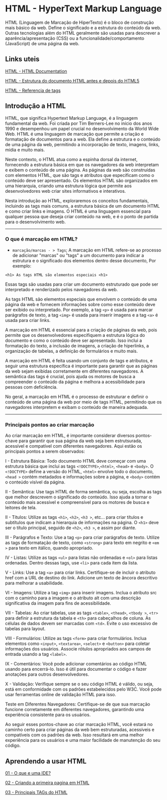 # HTML - HyperText Markup Language

HTML (Linguagem de Marcação de HiperTexto) é o bloco de construção mais básico da web. Define o significado e a estrutura do conteúdo da web. Outras tecnologias além do HTML geralmente são usadas para descrever a aparência/apresentação (CSS) ou a funcionalidade/comportamento (JavaScript) de uma página da web.

## Links uteis

[HTML - HTML Documentation](https://developer.mozilla.org/pt-BR/docs/Web/HTML)

[HTML - Estrutura do documento HTML antes e depois do HTML5](https://html.com/document/#ixzz8I2py3eJ8)

[HTML - Referencia de tags](https://www.w3schools.com/tags/default.asp)

## Introdução a HTML

HTML, que significa Hypertext Markup Language, é a linguagem fundamental da web. Foi criada por Tim Berners-Lee no início dos anos 1990 e desempenhou um papel crucial no desenvolvimento da World Wide Web. HTML é uma linguagem de marcação que permite a criação e formatação de documentos para a web. Ela define a estrutura e o conteúdo de uma página da web, permitindo a incorporação de texto, imagens, links, mídia e muito mais.

Neste contexto, o HTML atua como a espinha dorsal da internet, fornecendo a estrutura básica em que os navegadores da web interpretam e exibem o conteúdo de uma página. As páginas da web são construídas com elementos HTML, que são tags e atributos que especificam como o conteúdo deve ser apresentado. Os elementos HTML são organizados em uma hierarquia, criando uma estrutura lógica que permite aos desenvolvedores web criar sites informativos e interativos.

Nesta introdução ao HTML, exploraremos os conceitos fundamentais, incluindo as tags mais comuns, a estrutura básica de um documento HTML e como criar links e imagens. O HTML é uma linguagem essencial para qualquer pessoa que deseja criar conteúdo na web, e é o ponto de partida para o desenvolvimento web.

---

### O que é marcação em HTML?

- `marcação/marcas - > Tags`; A marcação em HTML refere-se ao processo de adicionar "marcas" ou "tags" a um documento para indicar a estrutura e o significado dos elementos dentro desse documento, Por exemplo:

 ```
<h1> As tags HTML são elementos especiais <h1>

```

Essas tags são usadas para criar um documento estruturado que pode ser interpretado e renderizado pelos navegadores da web.

As tags HTML são elementos especiais que envolvem o conteúdo de uma página da web e fornecem informações sobre como esse conteúdo deve ser exibido ou interpretado. Por exemplo, a tag `<p>` é usada para marcar parágrafos de texto, a tag `<img>` é usada para inserir imagens e a tag `<a>` é usada para criar links.

A marcação em HTML é essencial para a criação de páginas da web, pois permite que os desenvolvedores especifiquem a estrutura lógica do documento e como o conteúdo deve ser apresentado. Isso inclui a formatação do texto, a inclusão de imagens, a criação de hiperlinks, a organização de tabelas, a definição de formulários e muito mais.

A marcação em HTML é feita usando um conjunto de tags e atributos, e seguir uma estrutura específica é importante para garantir que as páginas da web sejam exibidas corretamente em diferentes navegadores. A semântica das tags é crucial, pois ajuda os motores de busca a compreender o conteúdo da página e melhora a acessibilidade para pessoas com deficiência.

No geral, a marcação em HTML é o processo de estruturar e definir o conteúdo de uma página da web por meio de tags HTML, permitindo que os navegadores interpretem e exibam o conteúdo de maneira adequada.

---

### Principais pontos ao criar marcação

Ao criar marcação em HTML, é importante considerar diversos pontos-chave para garantir que sua página da web seja bem estrutsurada, acessível e compatível com diferentes navegadores. Aqui estão os principais pontos a serem observados:

I - Estrutura Básica: Todo documento HTML deve começar com uma estrutura básica que inclui as tags `<!DOCTYPE>`,`<html>`, `<head>` e `<body>`. O `<!DOCTYPE>` define a versão do HTML, `<html>` envolve todo o documento, `<head >` contém metadados e informações sobre a página, e `<body>` contém o conteúdo visível da página.

II - Semântica: Use tags HTML de forma semântica, ou seja, escolha as tags que melhor descrevem o significado do conteúdo. Isso ajuda a tornar o conteúdo mais acessível e compreensível para os motores de busca e leitores de tela.

II - Títulos: Utilize as tags `<h1>`, `<h2>`, `<h3 >`, etc... para criar títulos e subtítulos que indicam a hierarquia de informações na página. O `<h1>` deve ser o título principal, seguido de `<h2>`, `<h3 >`, e assim por diante.

III - Parágrafos e Texto: Use a tag `<p>` para criar parágrafos de texto. Utilize as tags de formatação de texto, como `<strong>` para texto em negrito e `<em >` para texto em itálico, quando apropriado.

IV - Listas: Utilize as tags `<ul>` para listas não ordenadas e `<ol>` para listas ordenadas. Dentro dessas tags, use `<li>` para cada item da lista.

V - Links: Use a tag `<a>` para criar links. Certifique-se de incluir o atributo href com a URL de destino do link. Adicione um texto de âncora descritivo para melhorar a usabilidade.

VI - Imagens: Utilize a tag `<img>` para inserir imagens. Inclua o atributo src com o caminho para a imagem e o atributo alt com uma descrição significativa da imagem para fins de acessibilidade.

VII - Tabelas: Ao criar tabelas, use as tags `<table>`, `<thead>`, `<tbody >`, `<tr>` para definir a estrutura da tabela e `<th>` para cabeçalhos de coluna. As células de dados devem ser marcadas com `<td>`. Evite o uso excessivo de tabelas para layout.

VIII - Formulários: Utilize as tags `<form>` para criar formulários. Inclua elementos como `<input>`, `<textarea>`, `<select>` e `<button>` para coletar informações dos usuários. Associe rótulos apropriados aos campos de entrada usando a tag `<label>`.

IX - Comentários: Você pode adicionar comentários ao código HTML usando <!-- para iniciar o comentário e --> para encerrá-lo. Isso é útil para documentar o código e fazer anotações para outros desenvolvedores.

X - Validação: Verifique sempre se o seu código HTML é válido, ou seja, está em conformidade com os padrões estabelecidos pelo W3C. Você pode usar ferramentas online de validação HTML para isso.

Teste em Diferentes Navegadores: Certifique-se de que sua marcação funcione corretamente em diferentes navegadores, garantindo uma experiência consistente para os usuários.

Ao seguir esses pontos-chave ao criar marcação HTML, você estará no caminho certo para criar páginas da web bem estruturadas, acessíveis e compatíveis com os padrões da web. Isso resultará em uma melhor experiência para os usuários e uma maior facilidade de manutenção do seu código.

## Aprendendo a usar HTML

[01 - O que e uma IDE?](01_O_que_é_uma_IDE.md)

[02 - Criando a primeira pagina em HTML](02_Criando_a_primeira_pagina_em_HTML.md)

[03 - Principais TAGs do HTML](03_Principais_TAGs_do_HTML.md)
